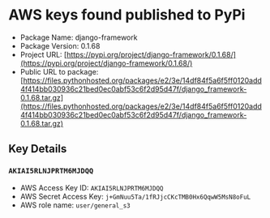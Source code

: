 # AWS keys found published to PyPi

* Package Name: django-framework
* Package Version: 0.1.68
* Project URL: [https://pypi.org/project/django-framework/0.1.68/](https://pypi.org/project/django-framework/0.1.68/)
* Public URL to package: [https://files.pythonhosted.org/packages/e2/3e/14df84f5a6f5ff0120add4f414bb030936c21bed0ec0abf53c6f2d95d47f/django_framework-0.1.68.tar.gz](https://files.pythonhosted.org/packages/e2/3e/14df84f5a6f5ff0120add4f414bb030936c21bed0ec0abf53c6f2d95d47f/django_framework-0.1.68.tar.gz)

## Key Details
### `AKIAI5RLNJPRTM6MJDQQ`

* AWS Access Key ID: `AKIAI5RLNJPRTM6MJDQQ`
* AWS Secret Access Key: `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` 
* AWS role name: `user/general_s3`
